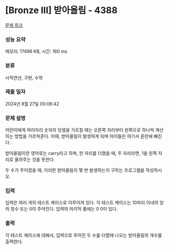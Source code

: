 # [Bronze III] 받아올림 - 4388 

[문제 링크](https://www.acmicpc.net/problem/4388) 

### 성능 요약

메모리: 17496 KB, 시간: 160 ms

### 분류

사칙연산, 구현, 수학

### 제출 일자

2024년 8월 27일 00:06:42

### 문제 설명

<p>어린이에게 여러자리 숫자의 덧셈을 가르칠 때는 오른쪽 자리부터 왼쪽으로 하나씩 계산하는 방법을 가르쳐준다. 이때, 받아올림이 발생하게 되며 아이들은 여기서 혼란에 빠진다.</p>

<p>받아올림이란 영어로는 carry라고 하며, 한 자리를 더했을 때, 두 자리라면, 1을 왼쪽 자리로 올려주는 것을 뜻한다.</p>

<p>두 수가 주어졌을 때, 이러한 받아올림이 몇 번 발생하는지 구하는 프로그램을 작성하시오.</p>

### 입력 

 <p>입력은 여러 개의 테스트 케이스로 이루어져 있다. 각 테스트 케이스는 10자리 이내의 양의 정수 또는 0이 주어진다. 입력의 마지막 줄에는 0 0이 있다.</p>

### 출력 

 <p>각 테스트 케이스에 대해서, 입력으로 주어진 두 수를 더할때 나오는 받아올림의 개수를 출력한다.</p>

